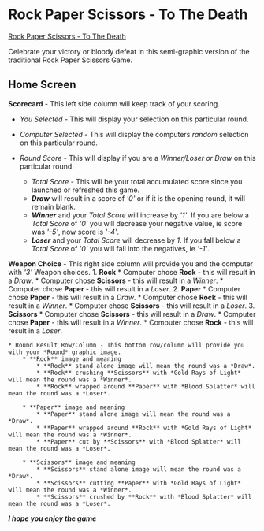 # Rock Paper Scissors - To The Death

[Rock Paper Scissors - To The Death](https://bradwayne.github.io/R-P-S-Game)

Celebrate your victory or bloody defeat in this semi-graphic version of the traditional Rock Paper Scissors Game.

## Home Screen

**Scorecard** - This left side column will keep track of your scoring.
    
* *You Selected* - This will display your selection on this particular round.

* *Computer Selected* - This will display the computers *random* selection on this particular round.

* *Round Score* - This will display if you are a *Winner/Loser or Draw* on this particular round.
    * *Total Score* - This will be your total accumulated score since you launched or refreshed this game.
    * **_Draw_** will result in a score of *'0'* or if it is the opening round, it will remain blank.
    * **_Winner_** and your *Total Score* will increase by *'1'*. If you are below a *Total Score* of *'0'* you will decrease your negative value, ie score was *'-5'*, now score is *'-4'*.
    * **_Loser_** and your *Total Score* will decrease by *1*. If you fall below a *Total Score* of *'0'* you will fall into the negatives, ie *'-1'*.

**Weapon Choice** - This right side column will provide you and the computer with *'3'* Weapon choices.
    1. **Rock**
        * Computer chose **Rock** - this will result in a *Draw*.
        * Computer chose **Scissors** - this will result in a *Winner*.
        * Computer chose **Paper** - this will result in a *Loser*.
    2. **Paper**
        * Computer chose **Paper** - this will result in a *Draw*.
        * Computer chose **Rock** - this will result in a *Winner*.
        * Computer chose **Scissors** - this will result in a *Loser*.
    3. **Scissors**
        * Computer chose **Scissors** - this will result in a *Draw*.
        * Computer chose **Paper** - this will result in a *Winner*.
        * Computer chose **Rock** - this will result in a *Loser*.

    * Round Result Row/Column - This bottom row/column will provide you with your *Round* graphic image.
        * **Rock** image and meaning
            * **Rock** stand alone image will mean the round was a *Draw*.
            * **Rock** crushing **Scissors** with *Gold Rays of Light* will mean the round was a *Winner*.
            * **Rock** wrapped around **Paper** with *Blood Splatter* will mean the round was a *Loser*.

        * **Paper** image and meaning
            * **Paper** stand alone image will mean the round was a *Draw*.
            * **Paper** wrapped around **Rock** with *Gold Rays of Light* will mean the round was a *Winner*.
            * **Paper** cut by **Scissors** with *Blood Splatter* will mean the round was a *Loser*.

        * **Scissors** image and meaning
            * **Scissors** stand alone image will mean the round was a *Draw*.
            * **Scissors** cutting **Paper** with *Gold Rays of Light* will mean the round was a *Winner*.
            * **Scissors** crushed by **Rock** with *Blood Splatter* will mean the round was a *Loser*.

   **_I hope you enjoy the game_**





